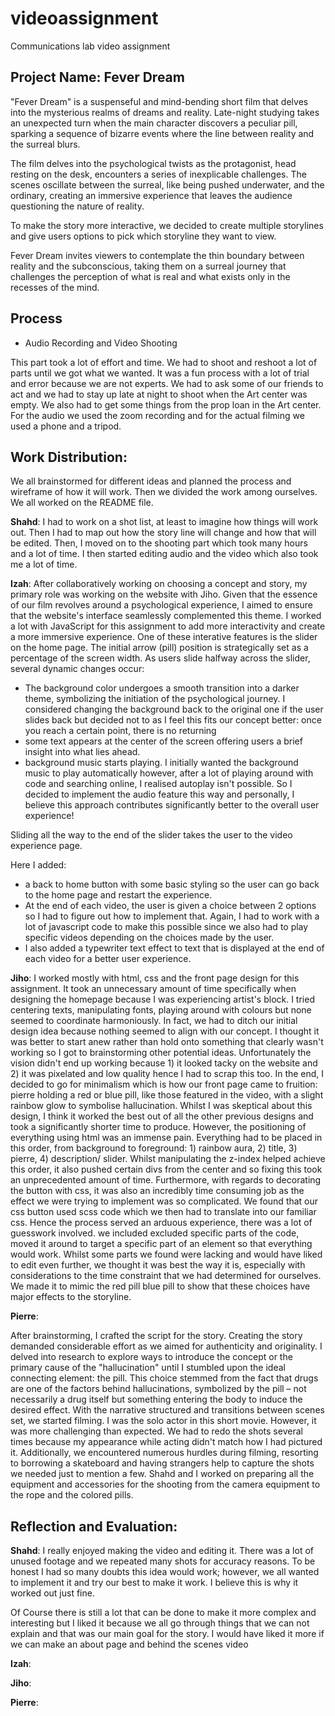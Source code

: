 # videoassignment
Communications lab video assignment

## Project Name: Fever Dream 
"Fever Dream" is a suspenseful and mind-bending short film that delves into the mysterious realms of dreams and reality. Late-night studying takes an unexpected turn when the main character discovers a peculiar pill, sparking a sequence of bizarre events where the line between reality and the surreal blurs.

The film delves into the psychological twists as the protagonist, head resting on the desk, encounters a series of inexplicable challenges. The scenes oscillate between the surreal, like being pushed underwater, and the ordinary, creating an immersive experience that leaves the audience questioning the nature of reality.

To make the story more interactive, we decided to create multiple storylines and give users options to pick which storyline they want to view.

Fever Dream invites viewers to contemplate the thin boundary between reality and the subconscious, taking them on a surreal journey that challenges the perception of what is real and what exists only in the recesses of the mind.


## Process 
- Audio Recording and Video Shooting 

This part took a lot of effort and time. We had to shoot and reshoot a lot of parts until we got what we wanted. It was a fun process with a lot of trial and error because we are not experts. We had to ask some of our friends to act and we had to stay up late at night to shoot when the Art center was empty. We also had to get some things from the prop loan in the Art center. For the audio we used the zoom recording and for the actual filming we used a phone and a tripod. 

## Work Distribution:
We all brainstormed for different ideas and planned the process and wireframe of how it will work. Then we divided the work among ourselves. We all worked on the README file. 

**Shahd**: I had to work on a shot list, at least to imagine how things will work out. Then I had to map out how the story line will change and how that will be edited. Then, I moved on to the shooting part which took many hours and a lot of time. I then started editing audio and the video which also took me a lot of time.  

   
**Izah**: After collaboratively working on choosing a concept and story, my primary role was working on the website with Jiho. Given that the essence of our film revolves around a psychological experience, I aimed to ensure that the website's interface seamlessly complemented this theme. I worked a lot with JavaScript for this assignment to add more interactivity and create a more immersive experience. One of these interative features is the slider on the home page. The initial arrow (pill) position is strategically set as a percentage of the screen width. As users slide halfway across the slider, several dynamic changes occur:
  - The background color undergoes a smooth transition into a darker theme, symbolizing the initiation of the psychological journey. I considered changing the background back to the original one if the user slides back but decided not to as I feel this fits our concept better: once you reach a certain point, there is no returning
  - some text appears at the center of the screen offering users a brief insight into what lies ahead.
  - background music starts playing. I initially wanted the background music to play automatically however, after a lot of playing around with code and searching online, I realised autoplay isn't possible. So I decided to implement the audio feature this way and personally, I believe this approach contributes significantly better to the overall user experience!

  Sliding all the way to the end of the slider takes the user to the video experience page. 
  
  Here I added:
  - a back to home button with some basic styling so the user can go back to the home page and restart the experience.
  - At the end of each video, the user is given a choice between 2 options so I had to figure out how to implement that. Again, I had to work with a lot of javascript code to make this possible since we also had to play specific videos depending on the choices made by the user.
  - I also added a typewriter text effect to text that is displayed at the end of each video for a better user experience.

   **Jiho**:
  I worked mostly with html, css and the front page design for this assignment. It took an unnecessary amount of time specifically when designing the homepage because I was experiencing artist's block. I tried centering texts, manipulating fonts, playing around with colours but none seemed to coordinate harmoniously. In fact, we had to ditch our initial design idea because nothing seemed to align with our concept. I thought it was better to start anew rather than hold onto something that clearly wasn't working so I got to brainstorming other potential ideas. Unfortunately the vision didn't end up working because 1) it looked tacky on the website and 2) it was pixelated and low quality hence I had to scrap this too. In the end, I decided to go for minimalism which is how our front page came to fruition: pierre holding a red or blue pill, like those featured in the video, with a slight rainbow glow to symbolise hallucination. Whilst I was skeptical about this design, I think it worked the best out of all the other previous designs and took a significantly shorter time to produce. However, the positioning of everything using html was an immense pain. Everything had to be placed in this order, from background to foreground: 1) rainbow aura, 2) title, 3) pierre, 4) description/ slider. Whilst manipulating the z-index helped achieve this order, it also pushed certain divs from the center and so fixing this took an unprecedented amount of time.
  Furthermore, with regards to decorating the button with css, it was also an incredibly time consuming job as the effect we were trying to implement was so complicated. We found that our css button used scss code which we then had to translate into our familiar css. Hence the process served an arduous experience, there was a lot of guesswork involved. we included excluded specific parts of the code, moved it around to target a specific part of an element so that everything would work. Whilst some parts we found were lacking and would have liked to edit even further, we thought it was best the way it is, especially with considerations to the time constraint that we had determined for ourselves. We made it to mimic the red pill blue pill to show that these choices have major effects to the storyline. 

**Pierre**:

   After brainstorming, I crafted the script for the story. Creating the story demanded considerable effort as we aimed for authenticity and originality. I delved into research to explore ways to introduce the concept or the primary cause of the "hallucination" until I stumbled upon the ideal connecting element: the pill. This choice stemmed from the fact that drugs are one of the factors behind hallucinations, symbolized by the pill – not necessarily a drug itself but something entering the body to induce the desired effect. With the narrative structured and transitions between scenes set, we started filming. I was the solo actor in this short movie. However, it was more challenging than expected. We had to redo the shots several times because my appearance while acting didn't match how I had pictured it. Additionally, we encountered numerous hurdles during filming, resorting to borrowing a skateboard and having strangers help to capture the shots we needed just to mention a few. Shahd and I worked on preparing all the equipment and accessories for the shooting from the camera equipment to the rope and the colored pills.


## Reflection and Evaluation: 

**Shahd**: I really enjoyed making the video and editing it. There was a lot of unused footage and we repeated many shots for accuracy reasons. To be honest I had so many doubts this idea would work; however, we all wanted to implement it and try our best to make it work. I believe this is why it worked out just fine. 

Of Course there is still a lot that can be done to make it more complex and interesting but I liked it because we all go through things that we can not explain and that was our main goal for the story. I would have liked it more if we can make an about page and behind the scenes video
 
**Izah**: 

**Jiho**:

**Pierre**:
